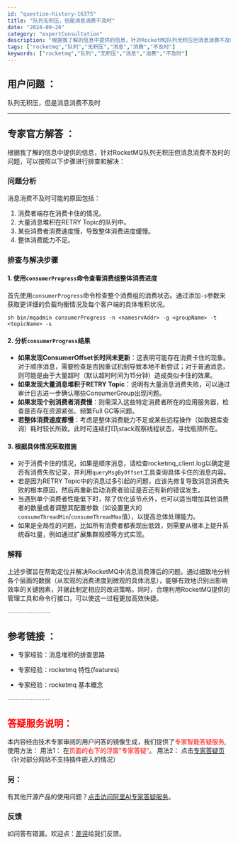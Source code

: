```yaml
---
id: "question-history-16375"
title: "队列无积压，但是消息消费不及时"
date: "2024-09-26"
category: "expertConsultation"
description: "根据我了解的信息中提供的信息，针对RocketMQ队列无积压但消息消费不及时的问题，可以按照以下步骤进行排查和解决：### 问题分析消息消费不及时可能的原因包括：1. 消费者端存在消费卡住的情况。2. 大量消息堆积在RETRY Topic的队列中。3. 某些消费者消费速度慢，导致整体消费进度缓慢。4"
tags: ["rocketmq","队列","无积压","消息","消费","不及时"]
keywords: ["rocketmq","队列","无积压","消息","消费","不及时"]
---
```


## 用户问题 ： 
 队列无积压，但是消息消费不及时  

---------------
## 专家官方解答 ：

根据我了解的信息中提供的信息，针对RocketMQ队列无积压但消息消费不及时的问题，可以按照以下步骤进行排查和解决：

### 问题分析
消息消费不及时可能的原因包括：
1. 消费者端存在消费卡住的情况。
2. 大量消息堆积在RETRY Topic的队列中。
3. 某些消费者消费速度慢，导致整体消费进度缓慢。
4. 整体消费能力不足。

### 排查与解决步骤

#### 1. 使用`consumerProgress`命令查看消费组整体消费进度
首先使用`consumerProgress`命令检查整个消费组的消费状态。通过添加`-s`参数来获取更详细的负载均衡情况及每个客户端的具体堆积状况。
```shell
sh bin/mqadmin consumerProgress -n <namesrvAddr> -g <groupName> -t <topicName> -s
```

#### 2. 分析`consumerProgress`结果
- **如果发现ConsumerOffset长时间未更新**：这表明可能存在消费卡住的现象。对于顺序消息，需要检查是否因重试机制导致本地不断尝试；对于普通消息，则可能是由于大量超时（默认超时时间为15分钟）造成类似卡住的效果。
- **如果发现大量消息堆积于RETRY Topic**：说明有大量消息消费失败，可以通过审计日志进一步确认哪些ConsumerGroup出现问题。
- **如果发现个别消费者消费慢**：则需深入这些特定消费者所在的应用服务器，检查是否存在资源紧张、频繁Full GC等问题。
- **若整体消费速度都慢**：考虑是整体消费能力不足或某些远程操作（如数据库查询）耗时较长所致。此时可连续打印jstack观察线程状态，寻找瓶颈所在。

#### 3. 根据具体情况采取措施
- 对于消费卡住的情况，如果是顺序消息，请检查rocketmq_client.log以确定是否有消费失败记录，并利用`queryMsgByOffset`工具查询具体卡住的消息内容。
- 若是因为RETRY Topic中的消息过多引起的问题，应该先修复导致消息消费失败的根本原因，然后再重新启动消费者验证是否还有新的错误发生。
- 当遇到单个消费者性能低下时，除了优化该节点外，也可以适当增加其他消费者的数量或者调整其配置参数（如设置更大的`consumeThreadMin`/`consumeThreadMax`值），以提高总体处理能力。
- 如果是全局性的问题，比如所有消费者都表现出低效，则需要从根本上提升系统吞吐量，例如通过扩展集群规模等方式实现。

### 解释
上述步骤旨在帮助定位并解决RocketMQ中消息消费滞后的问题。通过细致地分析各个层面的数据（从宏观的消费进度到微观的具体消息），能够有效地识别出影响效率的关键因素，并据此制定相应的改进策略。同时，合理利用RocketMQ提供的管理工具和命令行接口，可以使这一过程更加高效快捷。


<font color="#949494">---------------</font> 


## 参考链接 ：

* 专家经验：消息堆积的排查思路 
 
 * 专家经验：rocketmq  特性(features) 
 
 * 专家经验：rocketmq  基本概念 


 <font color="#949494">---------------</font> 
 


## <font color="#FF0000">答疑服务说明：</font> 

本内容经由技术专家审阅的用户问答的镜像生成，我们提供了<font color="#FF0000">专家智能答疑服务</font>,使用方法：
用法1： 在<font color="#FF0000">页面的右下的浮窗”专家答疑“</font>。
用法2： 点击[专家答疑页](https://answer.opensource.alibaba.com/docs/intro)（针对部分网站不支持插件嵌入的情况）
### 另：


有其他开源产品的使用问题？[点击访问阿里AI专家答疑服务](https://answer.opensource.alibaba.com/docs/intro)。
### 反馈
如问答有错漏，欢迎点：[差评](https://ai.nacos.io/user/feedbackByEnhancerGradePOJOID?enhancerGradePOJOId=17220)给我们反馈。

